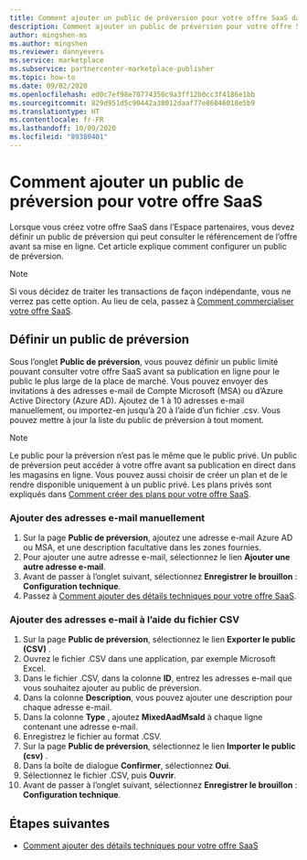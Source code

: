 ```yaml
---
title: Comment ajouter un public de préversion pour votre offre SaaS dans la place de marché commerciale Microsoft
description: Comment ajouter un public de préversion pour votre offre SaaS dans l’Espace partenaires Microsoft.
author: mingshen-ms
ms.author: mingshen
ms.reviewer: dannyevers
ms.service: marketplace
ms.subservice: partnercenter-marketplace-publisher
ms.topic: how-to
ms.date: 09/02/2020
ms.openlocfilehash: ed0c7ef98e70774350c9a3ff12b0cc3f4186e1bb
ms.sourcegitcommit: 829d951d5c90442a38012daaf77e86046018e5b9
ms.translationtype: HT
ms.contentlocale: fr-FR
ms.lasthandoff: 10/09/2020
ms.locfileid: "89380401"
---
```

# <a name="how-to-add-a-preview-audience-for-your-saas-offer"></a>Comment ajouter un public de préversion pour votre offre SaaS

Lorsque vous créez votre offre SaaS dans l’Espace partenaires, vous devez définir un public de préversion qui peut consulter le référencement de l’offre avant sa mise en ligne. Cet article explique comment configurer un public de préversion.

> [!NOTE]
> Si vous décidez de traiter les transactions de façon indépendante, vous ne verrez pas cette option. Au lieu de cela, passez à [Comment commercialiser votre offre SaaS](create-new-saas-offer-marketing.md).

## <a name="define-a-preview-audience"></a>Définir un public de préversion

Sous l’onglet **Public de préversion**, vous pouvez définir un public limité pouvant consulter votre offre SaaS avant sa publication en ligne pour le public le plus large de la place de marché. Vous pouvez envoyer des invitations à des adresses e-mail de Compte Microsoft (MSA) ou d’Azure Active Directory (Azure AD). Ajoutez de 1 à 10 adresses e-mail manuellement, ou importez-en jusqu’à 20 à l’aide d’un fichier .csv. Vous pouvez mettre à jour la liste du public de préversion à tout moment.

> [!NOTE]
> Le public pour la préversion n’est pas le même que le public privé. Un public de préversion peut accéder à votre offre avant sa publication en direct dans les magasins en ligne. Vous pouvez aussi choisir de créer un plan et de le rendre disponible uniquement à un public privé. Les plans privés sont expliqués dans [Comment créer des plans pour votre offre SaaS](create-new-saas-offer-plans.md).

### <a name="add-email-addresses-manually"></a>Ajouter des adresses e-mail manuellement

1. Sur la page **Public de préversion**, ajoutez une adresse e-mail Azure AD ou MSA, et une description facultative dans les zones fournies.
1. Pour ajouter une autre adresse e-mail, sélectionnez le lien **Ajouter une autre adresse e-mail**.
1. Avant de passer à l’onglet suivant, sélectionnez **Enregistrer le brouillon** : **Configuration technique**.
1. Passez à [Comment ajouter des détails techniques pour votre offre SaaS](create-new-saas-offer-technical.md).

### <a name="add-email-addresses-using-the-csv-file"></a>Ajouter des adresses e-mail à l’aide du fichier CSV

1. Sur la page **Public de préversion**, sélectionnez le lien **Exporter le public (CSV)** .
1. Ouvrez le fichier .CSV dans une application, par exemple Microsoft Excel.
1. Dans le fichier .CSV, dans la colonne **ID**, entrez les adresses e-mail que vous souhaitez ajouter au public de préversion.
1. Dans la colonne **Description**, vous pouvez ajouter une description pour chaque adresse e-mail.
1. Dans la colonne **Type** , ajoutez **MixedAadMsaId** à chaque ligne contenant une adresse e-mail.
1. Enregistrez le fichier au format .CSV.
1. Sur la page **Public de préversion**, sélectionnez le lien **Importer le public (csv)** .
1. Dans la boîte de dialogue **Confirmer**, sélectionnez **Oui**.
1. Sélectionnez le fichier .CSV, puis **Ouvrir**.
1. Avant de passer à l’onglet suivant, sélectionnez **Enregistrer le brouillon** : **Configuration technique**.

## <a name="next-steps"></a>Étapes suivantes

- [Comment ajouter des détails techniques pour votre offre SaaS](create-new-saas-offer-technical.md)
